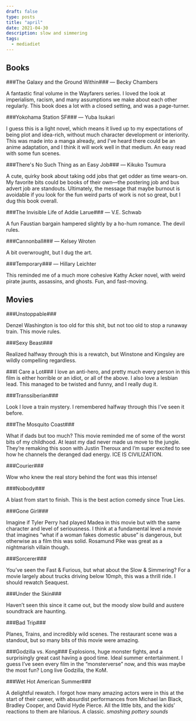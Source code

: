 ```yaml
---
draft: false
type: posts
title: "april"
date: 2021-04-30
description: slow and simmering
tags:
  - mediadiet
---
```



## Books

###The Galaxy and the Ground Within### — Becky Chambers

A fantastic final volume in the Wayfarers series. I loved the look at imperialism, racism, and many assumptions we make about each other regularly. This book does a lot with a closed setting, and was a page-turner. 

###Yokohama Station SF### — Yuba Isukari

I guess this is a light novel, which means it lived up to my expectations of being plot and idea-rich, without much character development or interiority. This was made into a manga already, and I've heard there could be an anime adaptation, and I think it will work well in that medium. An easy read with some fun scenes.

###There's No Such Thing as an Easy Job### — Kikuko Tsumura

A cute, quirky book about taking odd jobs that get odder as time wears-on. My favorite bits could be books of their own—the postering job and bus advert job are standouts. Ultimately, the message that maybe burnout is avoidable if you look for the fun weird parts of work is not so great, but I dug this book overall.

###The Invisible Life of Addie Larue### — V.E. Schwab

A fun Faustian bargain hampered slightly by a ho-hum romance. The devil rules.

###Cannonball### — Kelsey Wroten

A bit overwrought, but I dug the art. 

###Temporary### — Hillary Leichter

This reminded me of a much more cohesive Kathy Acker novel, with weird pirate jaunts, assassins, and ghosts. Fun, and fast-moving.

## Movies

###Unstoppable###

Denzel Washington is too old for this shit, but not too old to stop a runaway train. This movie rules.

###Sexy Beast###

Realized halfway through this is a rewatch, but Winstone and Kingsley are wildly compelling regardless.

###I Care a Lot###
I love an anti-hero, and pretty much every person in this film is either horrible or an idiot, or all of the above. I also love a lesbian lead. This managed to be twisted and funny, and I really dug it.

###Transsiberian### 

Look I love a train mystery. I remembered halfway through this I’ve seen it before.

###The Mosquito Coast###

What if dads but too much? This movie reminded me of some of the worst bits of my childhood. At least my dad never made us move to the jungle. They’re remaking this soon with Justin Theroux and I’m super excited to see how he channels the deranged dad energy. ICE IS CIVILIZATION.

###Courier###

Wow who knew the real story behind the font was this intense!

###Nobody###

A blast from start to finish. This is the best action comedy since True Lies. 

###Gone Girl###

Imagine if Tyler Perry had played Madea in this movie but with the same character and level of seriousness. I think at a fundamental level a movie that imagines “what if a woman fakes domestic abuse” is dangerous, but otherwise as a film this was solid. Rosamund Pike was great as a nightmarish villain though.

###Sorcerer###

You’ve seen the Fast & Furious, but what about the Slow & Simmering? For a movie largely about trucks driving below 10mph, this was a thrill ride. I should rewatch Seaquest.

###Under the Skin###

Haven’t seen this since it came out, but the moody slow build and austere soundtrack are haunting.

###Bad Trip###

Planes, Trains, and incredibly wild scenes. The restaurant scene was a standout, but so many bits of this movie were amazing.

###Godzilla vs. Kong###
Explosions, huge monster fights, and a surprisingly great cast having a good time. Ideal summer entertainment. I guess I’ve seen every film in the “monsterverse” now, and this was maybe the most fun? Long live Godzilla, the KoM.

###Wet Hot American Summer###

A delightful rewatch. I forgot how many amazing actors were in this at the start of their career, with absurdist performances from Michael Ian Black, Bradley Cooper, and David Hyde Pierce. All the little bits, and the kids’ reactions to them are hilarious. A classic. _smashing pottery sounds_